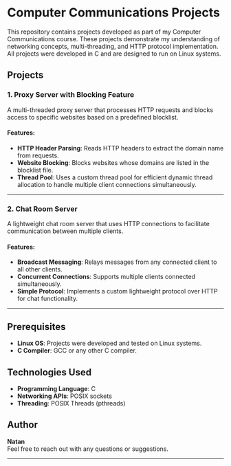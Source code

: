 # Computer Communications Projects  

This repository contains projects developed as part of my Computer Communications course. These projects demonstrate my understanding of networking concepts, multi-threading, and HTTP protocol implementation. All projects were developed in C and are designed to run on Linux systems.  

## Projects  

### 1. Proxy Server with Blocking Feature  
A multi-threaded proxy server that processes HTTP requests and blocks access to specific websites based on a predefined blocklist.  

#### Features:  
- **HTTP Header Parsing**: Reads HTTP headers to extract the domain name from requests.  
- **Website Blocking**: Blocks websites whose domains are listed in the blocklist file.  
- **Thread Pool**: Uses a custom thread pool for efficient dynamic thread allocation to handle multiple client connections simultaneously.  

---

### 2. Chat Room Server  
A lightweight chat room server that uses HTTP connections to facilitate communication between multiple clients.  

#### Features:  
- **Broadcast Messaging**: Relays messages from any connected client to all other clients.  
- **Concurrent Connections**: Supports multiple clients connected simultaneously.  
- **Simple Protocol**: Implements a custom lightweight protocol over HTTP for chat functionality.  

---

## Prerequisites  
- **Linux OS**: Projects were developed and tested on Linux systems.  
- **C Compiler**: GCC or any other C compiler.  

## Technologies Used  
- **Programming Language**: C  
- **Networking APIs**: POSIX sockets  
- **Threading**: POSIX Threads (pthreads)  

## Author  
**Natan**  
Feel free to reach out with any questions or suggestions.  

---  
